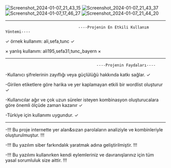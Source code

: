 ![Screenshot_2024-01-07_21_43_15](https://github.com/cakuge/jackal/assets/93228791/9d1dd703-03bb-42ea-b0e6-5955e1fb7de4)
![Screenshot_2024-01-07_21_43_37](https://github.com/cakuge/jackal/assets/93228791/bee176b9-0cb9-459e-a611-9564ad7d24ad)
![Screenshot_2024-01-07_17_46_27](https://github.com/cakuge/jackal/assets/93228791/58548e9e-792a-4bec-8821-13e4df89f0f9)
![Screenshot_2024-01-07_21_44_20](https://github.com/cakuge/jackal/assets/93228791/11a2794a-b6a8-441e-b1b0-8335be972857)


________________________________________________________________________________________________________________

                                    ----Projenin En Etkili Kullanım Yöntemi----

<!--Sadece etiketler girerek kullanınız. -->

✓ örnek kullanım: ali,sefa,tunc ✓

× yanlış kullanım: ali195,sefa31,tunc_bayern ×

________________________________________________________________________________________________________________

                                            ----Projenin Faydaları----

-Kullanıcı şifrelerinin zayıflığı veya güçlülüğü hakkında katkı sağlar. ✓

-Girilen etiketlere göre harika ve yer kaplamayan etkili bir wordlist oluşturur ✓

-Kullanıcılar ağır ve çok uzun süreler isteyen kombinasyon oluşturucalara göre önemli ölçüde zaman kazanır ✓

-Türkiye için kullanımı uygundur. ✓

________________________________________________________________________________________________________________

-!!! Bu proje internette yer alan&sızan parolaların analiziyle ve kombinleriyle oluşturulmuştur. !!!

-!!! Bu yazılım siber farkındalık yaratmak adına geliştirilmiştir.  !!!

-!!! Bu yazılımı kullanırken kendi eylemleriniz ve davranışlarınız için tüm yasal sorumluluk size aittir. !!!
